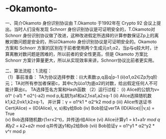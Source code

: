 # -Okamonto-

一、简介Okamoto 身份识别协议由 T.Okamoto 于1992年在 Crypto 92 会议上提出。当时人们没有发现 Schnorr 身份识别协议是可证明安全的，T.Okamoto对 Schnorr 身份识别协议做了改进，这种改进假定所选择的计算参数保证Zp上的离散对数问题是安全的，所以Okamoto 身份识别协议是可证明安全的。Okamoto 方案和 Schnorr 方案的区别在于前者使用两个生成元α1,α2，当p与q较大时，计算离散对数问题是困难的，所以前者的安全性更高，但是 Okamoto 方案比 Schnorr 方案计算量更大，所以从实现效率来讲，Schnorr协议比前者更实用。

二、算法流程：1.流程：	
（1）事前准备： TA为协议选择参数：(i)大素数:p,q且q|p-1 (ii)α1,α2∈Zp为q阶元；
TA对所有参加者保密c，其中c为以α1为底α2的对数，给出假定任何人不可能计算出c。
TA选择签名方案和Hash函数
（2）运行过程：
(i)   Alice的公钥为v= α1^ (-a1) * α2^(-a2) mod p,私钥为a1和a2,1≤a1,a2≤q-1
(ii)  Alice选择随机数k1,k2,0≤k1,k2≤q-1，
并计算：γ = α1^k1 * α2^k2 mod p
(iii) Alice传送证书Cert(Alice) = (ID(Alice), v, s)和γ给Bob
(iv)  Bob验证verTA (ID(Alice)||v,s) = True 	
(v)   Bob选择随机数r(1≤r≤2^t)，并传送r给Alice
(vi)  Alice计算y1 = k1+a1*r mod q和y2 = k2+a2*r mod q并传送y1和y2给Bob
(vii) Bob验证γ = α1^y1 * α2^y2 * v^r mod p
